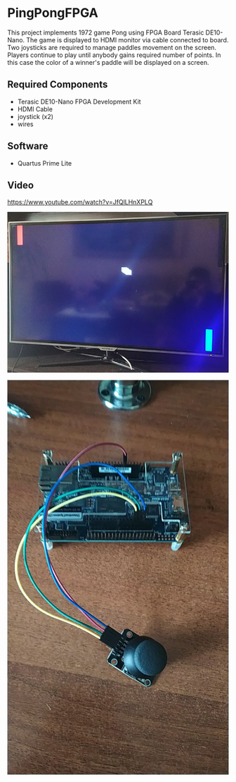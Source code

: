 # PingPongFPGA

This project implements 1972 game Pong using FPGA Board Terasic DE10-Nano. The game is displayed to HDMI monitor via cable connected to board. Two joysticks are required to manage paddles movement on the screen. Players continue to play until anybody gains required number of points. In this case the color of a winner's paddle will be displayed on a screen.

## Required Components

* Terasic DE10-Nano FPGA Development Kit
* HDMI Cable
* joystick (x2)
* wires

## Software

* Quartus Prime Lite

## Video

https://www.youtube.com/watch?v=JfQlLHnXPLQ

![Game Screen](https://raw.githubusercontent.com/MarianDubei/PingPongFPGA/master/quartus/screen.png)

![Board](https://raw.githubusercontent.com/MarianDubei/PingPongFPGA/master/quartus/board_with_stick.jpg)
